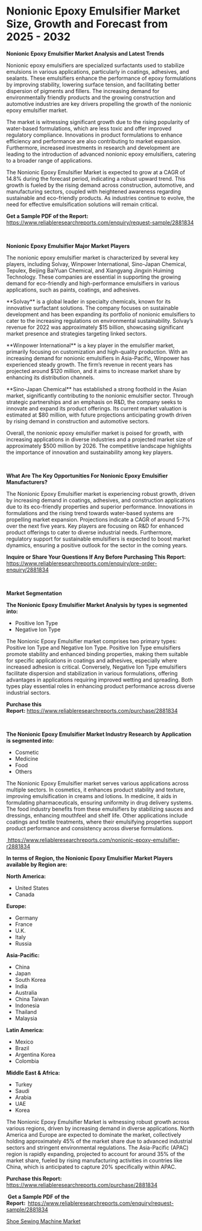 <p><h1>Nonionic Epoxy Emulsifier Market Size, Growth and Forecast from 2025 - 2032</h1></p><p><strong>Nonionic Epoxy Emulsifier Market Analysis and Latest Trends</strong></p>
<p><p>Nonionic epoxy emulsifiers are specialized surfactants used to stabilize emulsions in various applications, particularly in coatings, adhesives, and sealants. These emulsifiers enhance the performance of epoxy formulations by improving stability, lowering surface tension, and facilitating better dispersion of pigments and fillers. The increasing demand for environmentally friendly products and the growing construction and automotive industries are key drivers propelling the growth of the nonionic epoxy emulsifier market.</p><p>The market is witnessing significant growth due to the rising popularity of water-based formulations, which are less toxic and offer improved regulatory compliance. Innovations in product formulations to enhance efficiency and performance are also contributing to market expansion. Furthermore, increased investments in research and development are leading to the introduction of advanced nonionic epoxy emulsifiers, catering to a broader range of applications. </p><p>The Nonionic Epoxy Emulsifier Market is expected to grow at a CAGR of 14.8% during the forecast period, indicating a robust upward trend. This growth is fueled by the rising demand across construction, automotive, and manufacturing sectors, coupled with heightened awareness regarding sustainable and eco-friendly products. As industries continue to evolve, the need for effective emulsification solutions will remain critical.</p></p>
<p><strong>Get a Sample PDF of the Report:&nbsp;</strong> <a href="https://www.reliableresearchreports.com/enquiry/request-sample/2881834?utm_campaign=3265&utm_medium=2&utm_source=Github&utm_content=ia&utm_term=12032025&utm_id=nonionic-epoxy-emulsifier">https://www.reliableresearchreports.com/enquiry/request-sample/2881834</a></p>
<p>&nbsp;</p>
<p><strong>Nonionic Epoxy Emulsifier Major Market Players</strong></p>
<p><p>The nonionic epoxy emulsifier market is characterized by several key players, including Solvay, Winpower International, Sino-Japan Chemical, Tepulex, Beijing BaiYuan Chemical, and Xiangyang Jingxin Huiming Technology. These companies are essential in supporting the growing demand for eco-friendly and high-performance emulsifiers in various applications, such as paints, coatings, and adhesives.</p><p>**Solvay** is a global leader in specialty chemicals, known for its innovative surfactant solutions. The company focuses on sustainable development and has been expanding its portfolio of nonionic emulsifiers to cater to the increasing regulations on environmental sustainability. Solvay’s revenue for 2022 was approximately $15 billion, showcasing significant market presence and strategies targeting linked sectors.</p><p>**Winpower International** is a key player in the emulsifier market, primarily focusing on customization and high-quality production. With an increasing demand for nonionic emulsifiers in Asia-Pacific, Winpower has experienced steady growth. The firm’s revenue in recent years has projected around $120 million, and it aims to increase market share by enhancing its distribution channels.</p><p>**Sino-Japan Chemical** has established a strong foothold in the Asian market, significantly contributing to the nonionic emulsifier sector. Through strategic partnerships and an emphasis on R&D, the company seeks to innovate and expand its product offerings. Its current market valuation is estimated at $80 million, with future projections anticipating growth driven by rising demand in construction and automotive sectors.</p><p>Overall, the nonionic epoxy emulsifier market is poised for growth, with increasing applications in diverse industries and a projected market size of approximately $500 million by 2026. The competitive landscape highlights the importance of innovation and sustainability among key players.</p></p>
<p>&nbsp;</p>
<p><strong>What Are The Key Opportunities For Nonionic Epoxy Emulsifier Manufacturers?</strong></p>
<p><p>The Nonionic Epoxy Emulsifier market is experiencing robust growth, driven by increasing demand in coatings, adhesives, and construction applications due to its eco-friendly properties and superior performance. Innovations in formulations and the rising trend towards water-based systems are propelling market expansion. Projections indicate a CAGR of around 5-7% over the next five years. Key players are focusing on R&D for enhanced product offerings to cater to diverse industrial needs. Furthermore, regulatory support for sustainable emulsifiers is expected to boost market dynamics, ensuring a positive outlook for the sector in the coming years.</p></p>
<p><strong>Inquire or Share Your Questions If Any Before Purchasing This Report:</strong> <a href="https://www.reliableresearchreports.com/enquiry/pre-order-enquiry/2881834?utm_campaign=3265&utm_medium=2&utm_source=Github&utm_content=ia&utm_term=12032025&utm_id=nonionic-epoxy-emulsifier">https://www.reliableresearchreports.com/enquiry/pre-order-enquiry/2881834</a></p>
<p>&nbsp;</p>
<p><strong>Market Segmentation</strong></p>
<p><strong>The Nonionic Epoxy Emulsifier Market Analysis by types is segmented into:</strong></p>
<p><ul><li>Positive Ion Type</li><li>Negative Ion Type</li></ul></p>
<p><p>The Nonionic Epoxy Emulsifier market comprises two primary types: Positive Ion Type and Negative Ion Type. Positive Ion Type emulsifiers promote stability and enhanced binding properties, making them suitable for specific applications in coatings and adhesives, especially where increased adhesion is critical. Conversely, Negative Ion Type emulsifiers facilitate dispersion and stabilization in various formulations, offering advantages in applications requiring improved wetting and spreading. Both types play essential roles in enhancing product performance across diverse industrial sectors.</p></p>
<p><strong>Purchase this Report:&nbsp;</strong><a href="https://www.reliableresearchreports.com/purchase/2881834?utm_campaign=3265&utm_medium=2&utm_source=Github&utm_content=ia&utm_term=12032025&utm_id=nonionic-epoxy-emulsifier">https://www.reliableresearchreports.com/purchase/2881834</a></p>
<p>&nbsp;</p>
<p><strong>The Nonionic Epoxy Emulsifier Market Industry Research by Application is segmented into:</strong></p>
<p><ul><li>Cosmetic</li><li>Medicine</li><li>Food</li><li>Others</li></ul></p>
<p><p>The Nonionic Epoxy Emulsifier market serves various applications across multiple sectors. In cosmetics, it enhances product stability and texture, improving emulsification in creams and lotions. In medicine, it aids in formulating pharmaceuticals, ensuring uniformity in drug delivery systems. The food industry benefits from these emulsifiers by stabilizing sauces and dressings, enhancing mouthfeel and shelf life. Other applications include coatings and textile treatments, where their emulsifying properties support product performance and consistency across diverse formulations.</p></p>
<p><a href="https://www.reliableresearchreports.com/nonionic-epoxy-emulsifier-r2881834?utm_campaign=3265&utm_medium=2&utm_source=Github&utm_content=ia&utm_term=12032025&utm_id=nonionic-epoxy-emulsifier">&nbsp;https://www.reliableresearchreports.com/nonionic-epoxy-emulsifier-r2881834</a></p>
<p><strong>In terms of Region, the Nonionic Epoxy Emulsifier Market Players available by Region are:</strong></p>
<p>
    <p> <strong> North America: </strong>
        <ul>
            <li>United States</li>
            <li>Canada</li>
        </ul>
        </p> 
    <p> <strong> Europe: </strong>
        <ul>
            <li>Germany</li>
            <li>France</li>
            <li>U.K.</li>
            <li>Italy</li>
            <li>Russia</li>
        </ul>
        </p> 
    <p> <strong> Asia-Pacific: </strong>
        <ul>
            <li>China</li>
            <li>Japan</li>
            <li>South Korea</li>
            <li>India</li>
            <li>Australia</li>
            <li>China Taiwan</li>
            <li>Indonesia</li>
            <li>Thailand</li>
            <li>Malaysia</li>
        </ul>
        </p> 
    <p> <strong> Latin America: </strong>
        <ul>
            <li>Mexico</li>
            <li>Brazil</li>
            <li>Argentina Korea</li>
            <li>Colombia</li>
        </ul>
        </p> 
    <p> <strong> Middle East & Africa: </strong>
        <ul>
            <li>Turkey</li>
            <li>Saudi</li>
            <li>Arabia</li>
            <li>UAE</li>
            <li>Korea</li>
        </ul>
    </p>
    </p>
<p><p>The Nonionic Epoxy Emulsifier Market is witnessing robust growth across various regions, driven by increasing demand in diverse applications. North America and Europe are expected to dominate the market, collectively holding approximately 45% of the market share due to advanced industrial sectors and stringent environmental regulations. The Asia-Pacific (APAC) region is rapidly expanding, projected to account for around 35% of the market share, fueled by rising manufacturing activities in countries like China, which is anticipated to capture 20% specifically within APAC.</p></p>
<p><strong>Purchase this Report: </strong><a href="https://www.reliableresearchreports.com/purchase/2881834?utm_campaign=3265&utm_medium=2&utm_source=Github&utm_content=ia&utm_term=12032025&utm_id=nonionic-epoxy-emulsifier">https://www.reliableresearchreports.com/purchase/2881834</a></p>
<p>&nbsp;<strong>Get a Sample PDF of the Report:&nbsp;&nbsp;</strong><a href="https://www.reliableresearchreports.com/enquiry/request-sample/2881834?utm_campaign=3265&utm_medium=2&utm_source=Github&utm_content=ia&utm_term=12032025&utm_id=nonionic-epoxy-emulsifier">https://www.reliableresearchreports.com/enquiry/request-sample/2881834</a></p>
<p><strong></strong></p>
<p><p><a href="https://github.com/beroxiluwaya/Market-Research-Report-List-1/blob/main/shoe-sewing-machine-market.md?utm_campaign=3265&utm_medium=2&utm_source=Github&utm_content=ia&utm_term=12032025&utm_id=nonionic-epoxy-emulsifier">Shoe Sewing Machine Market</a></p></p>